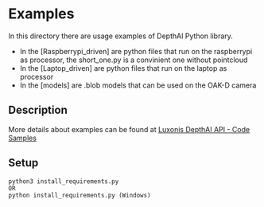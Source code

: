 # Examples

In this directory there are usage examples of DepthAI Python library.

* In the [Raspberrypi_driven] are python files that run on the raspberrypi as processor, the short_one.py is a convinient one without pointcloud
* In the [Laptop_driven] are python files that run on the laptop as processor
* In the [models] are .blob models that can be used on the OAK-D camera

## Description

More details about examples can be found at [Luxonis DepthAI API - Code Samples](https://docs.luxonis.com/projects/api/en/latest/tutorials/code_samples/)

## Setup

```
python3 install_requirements.py
OR
python install_requirements.py (Windows)

```
